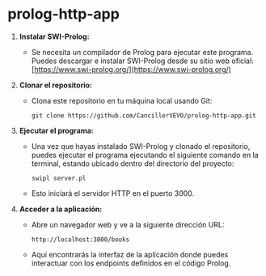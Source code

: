# prolog-http-app

1. **Instalar SWI-Prolog:**
   - Se necesita un compilador de Prolog para ejecutar este programa. Puedes descargar e instalar SWI-Prolog desde su sitio web oficial: [https://www.swi-prolog.org/](https://www.swi-prolog.org/)

2. **Clonar el repositorio:**
   - Clona este repositorio en tu máquina local usando Git:
     ```
     git clone https://github.com/CancillerVEVO/prolog-http-app.git
     ```

3. **Ejecutar el programa:**
   - Una vez que hayas instalado SWI-Prolog y clonado el repositorio, puedes ejecutar el programa ejecutando el siguiente comando en la terminal, estando ubicado dentro del directorio del proyecto:
     ```
     swipl server.pl
     ```
   - Esto iniciará el servidor HTTP en el puerto 3000.

4. **Acceder a la aplicación:**
   - Abre un navegador web y ve a la siguiente dirección URL:
     ```
     http://localhost:3000/books
     ```
   - Aquí encontrarás la interfaz de la aplicación donde puedes interactuar con los endpoints definidos en el código Prolog.


